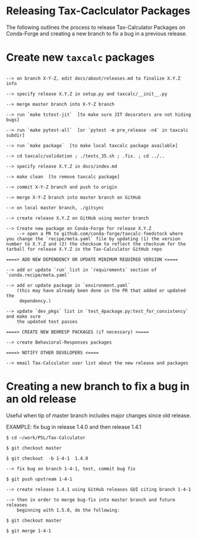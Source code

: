 Releasing Tax-Caclculator Packages
==================================

The following outlines the process to release Tax-Calculator Packages on Conda-Forge and creating a new branch to fix a bug in a previous release.

Create new `taxcalc` packages
===========================
```

--> on branch X-Y-Z, edit docs/about/releases.md to finalize X.Y.Z info

--> specify release X.Y.Z in setup.py and taxcalc/__init__.py

--> merge master branch into X-Y-Z branch

--> run `make tctest-jit`  [to make sure JIT decorators are not hiding bugs]

--> run `make pytest-all`  [or `pytest -m pre_release -n4` in taxcalc subdir]

--> run `make package`  [to make local taxcalc package available]

--> cd taxcalc/validation ; ./tests_35.sh ; .fix. ; cd ../..

--> specify release X.Y.Z in docs/index.md

--> make clean  [to remove taxcalc package]

--> commit X-Y-Z branch and push to origin

--> merge X-Y-Z branch into master branch on GitHub

--> on local master branch, ./gitsync

--> create release X.Y.Z on GitHub using master branch

--> Create new package on Conda-Forge for release X.Y.Z
    --> open a PR to github.com/conda-forge/taxcalc-feedstock where you change the `recipe/meta.yaml` file by updating (1) the version number to X.Y.Z and (2) the checksum to reflect the checksum for the tarball for release X.Y.Z in the Tax-Calculator GitHub repo

====> ADD NEW DEPENDENCY OR UPDATE MINIMUM REQUIRED VERSION <====

--> add or update `run` list in `requirements` section of `conda.recipe/meta.yaml`

--> add or update package in `environment.yaml`
    (this may have already been done in the PR that added or updated the
     dependency.)

--> update `dev_pkgs` list in `test_4package.py:test_for_consistency` and make sure
    the updated test passes

====> CREATE NEW BEHRESP PACKAGES (if necessary) <====

--> create Behavioral-Responses packages

====> NOTIFY OTHER DEVELOPERS <====

--> email Tax-Calculator user list about the new release and packages
```


Creating a new branch to fix a bug in an old release
====================================================

Useful when tip of master branch includes major changes since old release.

EXAMPLE: fix bug in release 1.4.0 and then release 1.4.1

```
$ cd ~/work/PSL/Tax-Calculator

$ git checkout master

$ git checkout  -b 1-4-1  1.4.0

--> fix bug on branch 1-4-1, test, commit bug fix

$ git push upstream 1-4-1

--> create release 1.4.1 using GitHub releases GUI citing branch 1-4-1

--> then in order to merge bug-fix into master branch and future releases
    beginning with 1.5.0, do the following:

$ git checkout master

$ git merge 1-4-1
```